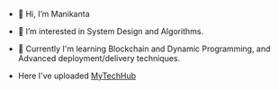 - 👋 Hi, I’m Manikanta
- 👀 I’m interested in System Design and Algorithms.
- 🌱 Currently I'm learning Blockchain and Dynamic Programming, and Advanced deployment/delivery techniques.

- Here I've uploaded 
[MyTechHub](https://www.youtube.com/channel/UC3teoN-bA4Zk0P21eRzX1dw)


<!---
java-manikanta/java-manikanta is a ✨ special ✨ repository because its `README.md` (this file) appears on your GitHub profile.
You can click the Preview link to take a look at your changes.
--->
